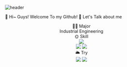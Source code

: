 ![header](https://capsule-render.vercel.app/api?type=wave&color=auto&height=300&section=header&text=Heyran-Github&fontSize=90)

🍑 Hi~ Guys! Welcome To my Github!
🍋 Let's Talk about me 



<div align=center> 👩‍🎓 Major </div>
<div align=center> Industrial Engineering </div>




<div align=center> 🌞 Skill </div>
<div align="center">
	<img src="https://img.shields.io/badge/python-3776AB?style=flat&logo=python&logoColor=white" />
</div>

<div align="center">
	<img src="https://img.shields.io/badge/Microsoft Sql Server-CC2927?style=flat&logo=microsoftsqlserver&logoColor=white" />
  <img src="https://img.shields.io/badge/oracle-F80000?style=flat&logo=oracle&logoColor=white" />
</div>



<div align=center> 🌥️ Try </div>
<div align="center">
	<img src="https://img.shields.io/badge/Elasticsearch-005571?style=flat&logo=elasticsearch&logoColor=white" />
  <img src="https://img.shields.io/badge/Mongodb-47A248?style=flat&logo=mongodb&logoColor=white" />
</div>
